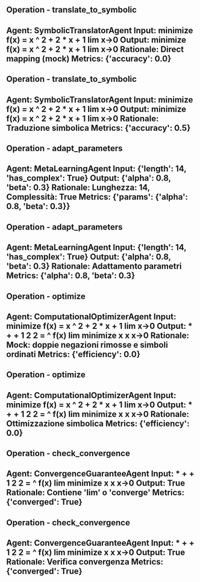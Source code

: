 ## Operation - translate_to_symbolic
**Agent**: SymbolicTranslatorAgent
**Input**: minimize f(x) = x ^ 2 + 2 * x + 1 lim x->0
**Output**: minimize f(x) = x ^ 2 + 2 * x + 1 lim x->0
**Rationale**: Direct mapping (mock)
**Metrics**: {'accuracy': 0.0}
---
## Operation - translate_to_symbolic
**Agent**: SymbolicTranslatorAgent
**Input**: minimize f(x) = x ^ 2 + 2 * x + 1 lim x->0
**Output**: minimize f(x) = x ^ 2 + 2 * x + 1 lim x->0
**Rationale**: Traduzione simbolica
**Metrics**: {'accuracy': 0.5}
---
## Operation - adapt_parameters
**Agent**: MetaLearningAgent
**Input**: {'length': 14, 'has_complex': True}
**Output**: {'alpha': 0.8, 'beta': 0.3}
**Rationale**: Lunghezza: 14, Complessità: True
**Metrics**: {'params': {'alpha': 0.8, 'beta': 0.3}}
---
## Operation - adapt_parameters
**Agent**: MetaLearningAgent
**Input**: {'length': 14, 'has_complex': True}
**Output**: {'alpha': 0.8, 'beta': 0.3}
**Rationale**: Adattamento parametri
**Metrics**: {'alpha': 0.8, 'beta': 0.3}
---
## Operation - optimize
**Agent**: ComputationalOptimizerAgent
**Input**: minimize f(x) = x ^ 2 + 2 * x + 1 lim x->0
**Output**: * + + 1 2 2 = ^ f(x) lim minimize x x x->0
**Rationale**: Mock: doppie negazioni rimosse e simboli ordinati
**Metrics**: {'efficiency': 0.0}
---
## Operation - optimize
**Agent**: ComputationalOptimizerAgent
**Input**: minimize f(x) = x ^ 2 + 2 * x + 1 lim x->0
**Output**: * + + 1 2 2 = ^ f(x) lim minimize x x x->0
**Rationale**: Ottimizzazione simbolica
**Metrics**: {'efficiency': 0.0}
---
## Operation - check_convergence
**Agent**: ConvergenceGuaranteeAgent
**Input**: * + + 1 2 2 = ^ f(x) lim minimize x x x->0
**Output**: True
**Rationale**: Contiene 'lim' o 'converge'
**Metrics**: {'converged': True}
---
## Operation - check_convergence
**Agent**: ConvergenceGuaranteeAgent
**Input**: * + + 1 2 2 = ^ f(x) lim minimize x x x->0
**Output**: True
**Rationale**: Verifica convergenza
**Metrics**: {'converged': True}
---